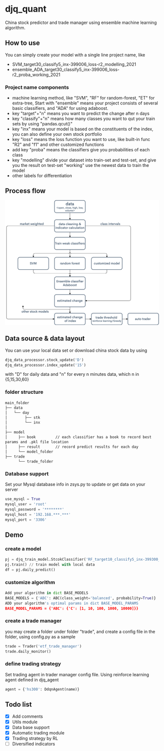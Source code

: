 # djq_quant

China stock predictor and trade manager using ensemble machine learning algorithm.
## How to use
You can simply create your model with a single line project name, like
- SVM_target30_classify5_inx-399006_loss-r2_modelling_2021
- ensemble_ADA_target30_classify5_inx-399006_loss-r2_proba_working_2021
### Project name components
- machine learning method, like "SVM", "RF" for random-forest, "ET" for extra-tree, 
  Start with "ensemble" means your project consists of several basic classifiers, and "ADA" for using adaboost.
- key "target"+"n" means you want to predict the change after n days
- key "classify"+"n" means how many classes you want to qut your train sets by using "pandas.qcut()"
- key "inx" means your model is based on the constituents of the index, you can also define your own stock portfolio
- key "loss" means the loss function you want to use, like built-in func "R2" and "f1" and other customized functions
- add key "proba" means the classifiers give you probabilities of each class
- key "modelling" divide your dataset into train-set and test-set, and give you the result on test-set
      "working" use the newest data to train the model
- other labels for differentiation
## Process flow
![Image text](https://raw.githubusercontent.com/superdjq/djq_quant/master/model%20flowchart.png)
## Data source & data layout
You can use your local data set or download china stock data by using 
```python 
djq_data_processor.stock_update('D')
djq_data_processor.index_update('15')
```
with "D" for daily data and "n" for every n minutes data, which n in {5,15,30,60}
### folder structure
```
main_folder 
├── data
│   └── day
│        ├── stk
│        └── inx
│
├── model
│     ├── book         // each classifier has a book to record best params and .pkl file location
│     ├── result       // record predict results for each day 
│     └── model_folder                  
├── trade
      └── trade_folder     
```  
### Database support
Set your Mysql database info in zsys.py to update or get data on your server
```python
use_mysql = True
mysql_user = 'root'
mysql_password = '********'
mysql_host = '192.168.***.***'
mysql_port = '3306'
```
## Demo
### create a model
```python 
pj = djq_train_model.StcokClassifier('RF_target10_classify5_inx-399300_loss-profit_working')
pj.train() // train model with local data
df = pj.daily_predict() 
```
### customize algorithm
```python 
Add your algorithm in dict BASE_MODELS
BASE_MODELS = {'ABC': ABC(class_weight='balanced', probability=True)}
ADD your algorithm's optimal params in dict BASE_MODEL_PARAMS
BASE_MODEL_PARAMS = {'ABC': {'C': [1, 10, 100, 1000, 10000]}}
```
### create a trade manager
you may create a folder under folder "trade", and create a config file in the folder, using config.py as a sample
```python 
trade = Trader('etf_trade_manager')
trade.daily_monitor()
```
### define trading strategy
Set trading agent in trader manager config file.
Using reinforce learning agent defined in djq_agent
```python
agent = {'hs300': DdqnAgent(name)}
```
## Todo list
- [x] Add comments
- [x] Utils module
- [x] Data base support
- [x] Automatic trading module
- [x] Trading strategy by RL
- [ ] Diversified indicators

